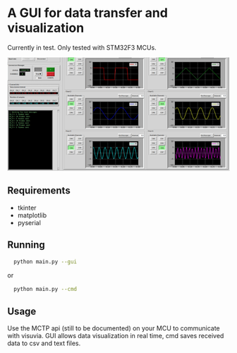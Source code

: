 
# A GUI for data transfer and visualization

Currently in test. Only tested with STM32F3 MCUs.

<img src='./misc/demo.gif'>


## Requirements

- tkinter
- matplotlib
- pyserial

## Running

```bash
  python main.py --gui 
```
or 

```bash
  python main.py --cmd
```

## Usage

Use the MCTP api (still to be documented) on your MCU to communicate with visuvia.
GUI allows data visualization in real time, cmd saves  received data to csv and text files.
